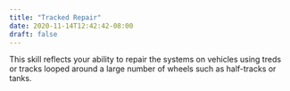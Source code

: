 ```yaml
---
title: "Tracked Repair"
date: 2020-11-14T12:42:42-08:00
draft: false
---
```

This skill reflects your ability to repair the systems on vehicles using treds or tracks looped around a large number of wheels such as half-tracks or tanks.
